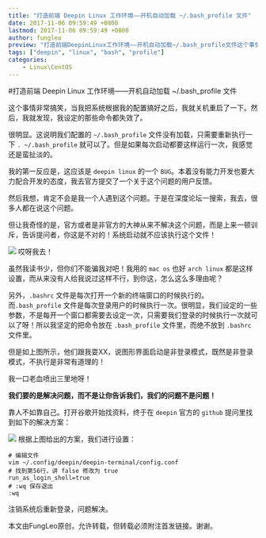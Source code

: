```yaml
---
title: "打造前端 Deepin Linux 工作环境——开机自动加载 ~/.bash_profile 文件"
date: 2017-11-06 09:59:49 +0800
lastmod: 2017-11-06 09:59:49 +0800
author: fungleo
preview: "打造前端DeepinLinux工作环境——开机自动加载~/.bash_profile文件这个事情非常搞笑，当我把系统根据我的配置搞好之后，我就关机重启了一下。然后，我就发现，我设定的那些命令都失效了。很明显。这说明我们配置的~/.bash_profile文件没有加载，只需要重新执行一下.~/.bash_profile就可以了。但是如果每次启动都要这样运行一次，我感觉还是蛮扯淡的。"
tags: ["deepin", "linux", "bash", "profile"]
categories:
    - Linux\CentOS
---
```


#打造前端 Deepin Linux 工作环境——开机自动加载 ~/.bash_profile 文件

这个事情非常搞笑，当我把系统根据我的配置搞好之后，我就关机重启了一下。然后，我就发现，我设定的那些命令都失效了。

很明显。这说明我们配置的 `~/.bash_profile` 文件没有加载，只需要重新执行一下 `. ~/.bash_profile` 就可以了。但是如果每次启动都要这样运行一次，我感觉还是蛮扯淡的。

我的第一反应是，这应该是 `deepin linux` 的一个 `BUG`。本着没有能力开发也要大力配合开发的态度，我去官方提交了一个关于这个问题的用户反馈。

然后我想，肯定不会是我一个人遇到这个问题。于是在深度论坛一搜索，我去，很多人都在说这个问题。

但让我奇怪的是，官方或者是非官方的大神从来不解决这个问题，而是上来一顿训斥，告诉提问者，你这是不对的！系统启动就不应该执行这个文件！

![](https://raw.githubusercontent.com/fengcms/articles/master/image/88/90bb9421e11c8670a33e31f565ffe2.png)
哎呀我去！

虽然我读书少，但你们不能骗我对吧！我用的 `mac os` 也好 `arch linux` 都是这样设置，而从来没有人给我说过这样不行，到你这，怎么这么多理由呢？

另外，`.bashrc` 文件是每次打开一个新的终端窗口的时候执行的。而`.bash_profile` 文件是每次登录用户的时候执行一次。很明显，我们设定的一些参数，不是每开一个窗口都需要去设定一次，只需要我们登录的时候执行一次就可以了呀！所以我坚定的把命令放在 `.bash_profile` 文件里，而绝不放到 `.bashrc` 文件里。

但是如上图所示，他们跟我耍XX，说图形界面启动是非登录模式，既然是非登录模式，不执行是非常有道理的！

我一口老血喷出三里地呀！

**我们要的是解决问题，而不是让你告诉我们，我们的问题不是问题！**

靠人不如靠自己。打开谷歌开始找资料，终于在 `deepin` 官方的 `github` 提问里找到如下的解决方案：

![](https://raw.githubusercontent.com/fengcms/articles/master/image/dc/c0fe7f86e1335d09e590f2c0c71742.png)
根据上图给出的方案，我们进行设置：

```
# 编辑文件
vim ~/.config/deepin/deepin-terminal/config.conf
# 找到第56行，讲 false 修改为 true
run_as_login_shell=true
# :wq 保存退出
:wq
```
注销系统后重新登录，问题解决。

本文由FungLeo原创，允许转载，但转载必须附注首发链接。谢谢。